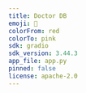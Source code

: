 ```yaml
---
title: Doctor DB
emoji: 🐠
colorFrom: red
colorTo: pink
sdk: gradio
sdk_version: 3.44.3
app_file: app.py
pinned: false
license: apache-2.0
---
```



